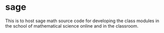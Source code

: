 # sage
This is to host sage math source code for developing the class modules in the school of mathematical science online and in the classroom.
